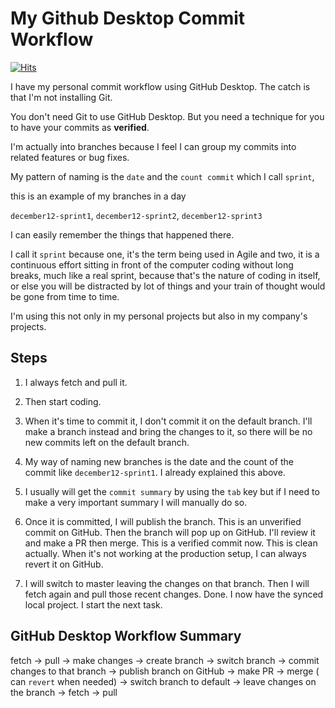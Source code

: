 # My Github Desktop Commit Workflow

[![Hits](https://hits.seeyoufarm.com/api/count/incr/badge.svg?url=https%3A%2F%2Fgithub.com%2Fjdevstatic%2Fmy-github-desktop-commit-workflow&count_bg=%2379C83D&title_bg=%23555555&icon=&icon_color=%23E7E7E7&title=PAGE+VIEWS&edge_flat=false)](https://github.com/jdevstatic)

I have my personal commit workflow using GitHub Desktop.
The catch is that I'm not installing Git. 

You don't need Git to use GitHub Desktop.
But you need a technique for you to have your commits as
**verified**.

I'm actually into branches because I feel
I can group my commits into related features 
or bug fixes.

My pattern of naming is the `date` and 
the `count commit` which I call `sprint`,

this is an example of my branches in a day

`december12-sprint1`, `december12-sprint2`, 
`december12-sprint3`

I can easily remember the things that happened 
there.

I call it `sprint` because one, it's the term being used
in Agile and two, it is a continuous effort sitting
in front of the computer coding without long breaks, 
much like a real sprint, because that's the
nature of coding in itself, or else you will be
distracted by lot of things and your train of thought
would be gone from time to time.

I'm using this not only in my personal projects
but also in my company's projects.

## Steps
1. I always fetch and pull it.

2. Then start coding.

3. When it's time to commit it, I don't
commit it on the default branch.
I'll make a branch instead and bring the 
changes to it, so there will be no 
new commits left on the default branch.

4. My way of naming new branches is 
the date and the count of the commit
like `december12-sprint1`.
I already explained this above.

5. I usually will get the `commit summary` by 
using the `tab` key but if I need to make 
a very important summary I will manually do so.

6. Once it is committed, I will publish the branch.
This is an unverified commit on GitHub.
Then the branch will pop up on GitHub. I'll review 
it and make a PR then merge. This is a verified
commit now. This is clean actually. When it's not 
working at the production setup, I can always
revert it on GitHub.

7. I will switch to master leaving the changes on that
branch. Then I will fetch again and pull those recent
changes. Done. I now have the synced local project. 
I start the next task.

## GitHub Desktop Workflow Summary
fetch -> pull -> make changes -> create branch -> switch branch
-> commit changes to that branch -> publish branch on GitHub
-> make PR -> merge ( can `revert` when needed) -> switch branch
to default -> leave changes on the branch -> fetch -> pull 
